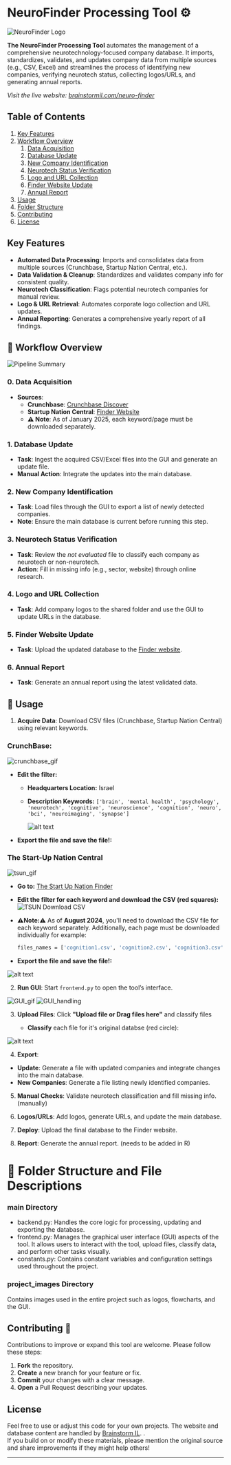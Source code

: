 # NeuroFinder Processing Tool ⚙️

![NeuroFinder Logo](project_images/neurofinder_logo.png)

**The NeuroFinder Processing Tool** automates the management of a comprehensive neurotechnology-focused company database. It imports, standardizes, validates, and updates company data from multiple sources (e.g., CSV, Excel) and streamlines the process of identifying new companies, verifying neurotech status, collecting logos/URLs, and generating annual reports.
 
*Visit the live website: [brainstormil.com/neuro-finder](https://www.brainstormil.com/neuro-finder)*

## Table of Contents

1. [Key Features](#key-features)  
2. [Workflow Overview](#workflow-overview)  
   1. [Data Acquisition](#0-data-acquisition)  
   2. [Database Update](#1-database-update)  
   3. [New Company Identification](#2-new-company-identification)  
   4. [Neurotech Status Verification](#3-neurotech-status-verification)  
   5. [Logo and URL Collection](#4-logo-and-url-collection)  
   6. [Finder Website Update](#5-finder-website-update)  
   7. [Annual Report](#6-annual-report)  
3. [Usage](#usage)
4. [Folder Structure](#folder-structure)  
5. [Contributing](#contributing)  
6. [License](#license)

## Key Features
- **Automated Data Processing**: Imports and consolidates data from multiple sources (Crunchbase, Startup Nation Central, etc.).
- **Data Validation & Cleanup**: Standardizes and validates company info for consistent quality.
- **Neurotech Classification**: Flags potential neurotech companies for manual review.
- **Logo & URL Retrieval**: Automates corporate logo collection and URL updates.
- **Annual Reporting**: Generates a comprehensive yearly report of all findings.

## 🔄 Workflow Overview

![Pipeline Summary](project_images/pipeline.jpeg)

### 0. Data Acquisition
- **Sources**:  
  - **Crunchbase**: [Crunchbase Discover](https://www.crunchbase.com/discover/organization.companies/faa124b91c5c4a8f27dac94b4c96279c)  
  - **Startup Nation Central**: [Finder Website](https://finder.startupnationcentral.org/startups/search?&status=Active)  
  - **⚠️ Note**: As of January 2025, each keyword/page must be downloaded separately.
 


### 1. Database Update
- **Task**: Ingest the acquired CSV/Excel files into the GUI and generate an update file.
- **Manual Action**: Integrate the updates into the main database.

### 2. New Company Identification
- **Task**: Load files through the GUI to export a list of newly detected companies.
- **Note**: Ensure the main database is current before running this step.

### 3. Neurotech Status Verification
- **Task**: Review the *not evaluated* file to classify each company as neurotech or non-neurotech.
- **Action**: Fill in missing info (e.g., sector, website) through online research.

### 4. Logo and URL Collection
- **Task**: Add company logos to the shared folder and use the GUI to update URLs in the database.

### 5. Finder Website Update
- **Task**: Upload the updated database to the [Finder website](https://www.brainstormil.com/neuro-finder).

### 6. Annual Report
- **Task**: Generate an annual report using the latest validated data.


## 📝 Usage
1. **Acquire Data**: Download CSV files (Crunchbase, Startup Nation Central) using relevant keywords.

### CrunchBase:

![crunchbase_gif](project_images\crunchbase_gif.gif)


- **Edit the filter:**  
  - **Headquarters Location:** Israel  
  - **Description Keywords:** `['brain', 'mental health', 'psychology', 'neurotech', 'cognitive', 'neuroscience', 'cognition', 'neuro', 'bci', 'neuroimaging', 'synapse']`

    ![alt text](project_images/cb_filters.png)
- **Export the file and save the file!:**  


### The Start-Up Nation Central


![tsun_gif](project_images\tsun_gif.gif)


- **Go to:** [The Start Up Nation Finder](https://finder.startupnationcentral.org/startups/search?&status=Active)

- **Edit the filter for each keyword and download the CSV (red squares):**
![TSUN Download CSV](project_images/tsun_download_csv.png)

- **⚠️Note:⚠️** As of **August 2024**, you'll need to download the CSV file for each keyword separately. Additionally, each page must be downloaded individually for example:
    ```bash
    files_names = ['cognition1.csv', 'cognition2.csv', 'cognition3.csv']
    ```

- **Export the file and save the file!:**  


![alt text](project_images/csv_on_way_tsun.png)


2. **Run GUI**: Start `frontend.py` to open the tool’s interface.

![GUI_gif](project_images\GUI_handling.gif)
![GUI_handling](https://github.com/user-attachments/assets/78964d40-1c29-4600-b4b3-8c23dc554f97)

3. **Upload Files**: Click **"Upload file or Drag files here"** and classify files

    - **Classify** each file for it's original databse (red circle):

  ![alt text](project_images/loading_files_types.png)

  4. **Export**:  
   - **Update**: Generate a file with updated companies and integrate changes into the main database.  
   - **New Companies**: Generate a file listing newly identified companies.

5. **Manual Checks**: Validate neurotech classification and fill missing info. (manually)

6. **Logos/URLs**: Add logos, generate URLs, and update the main database.

7. **Deploy**: Upload the final database to the Finder website.

8. **Report**: Generate the annual report. (needs to be added in R)


# 📁 Folder Structure and File Descriptions

### main Directory
* backend.py: Handles the core logic for processing, updating and exporting the database.
* frontend.py: Manages the graphical user interface (GUI) aspects of the tool. It allows users to interact with the tool, upload files, classify data, and perform other tasks visually.
* constants.py: Contains constant variables and configuration settings used throughout the project.

### project_images Directory
Contains images used in the entire project such as logos, flowcharts, and the GUI.

## Contributing 🤝
Contributions to improve or expand this tool are welcome. Please follow these steps:
1. **Fork** the repository.
2. **Create** a new branch for your feature or fix.
3. **Commit** your changes with a clear message.
4. **Open** a Pull Request describing your updates.

## License
Feel free to use or adjust this code for your own projects. The website and database content are handled by [Brainstorm IL](https://www.brainstormil.com). .  
If you build on or modify these materials, please mention the original source and share improvements if they might help others!


---  
